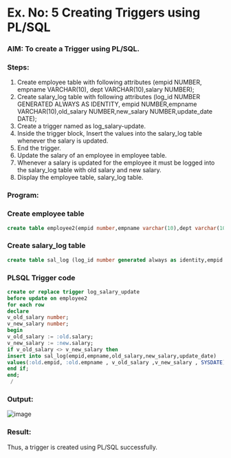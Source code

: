 # Ex. No: 5 Creating Triggers using PL/SQL

### AIM: To create a Trigger using PL/SQL.

### Steps:
1. Create employee table with following attributes (empid NUMBER, empname VARCHAR(10), dept VARCHAR(10),salary NUMBER);
2. Create salary_log table with following attributes (log_id NUMBER GENERATED ALWAYS AS IDENTITY, empid NUMBER,empname VARCHAR(10),old_salary NUMBER,new_salary NUMBER,update_date DATE);
3. Create a trigger named as log_salary-update.
4. Inside the trigger block, Insert the values into the salary_log table whenever the salary is updated.
5. End the trigger.
6. Update the salary of an employee in employee table.
7. Whenever a salary is updated for the employee it must be logged into the salary_log table with old salary and new salary.
8. Display the employee table, salary_log table.

### Program:
### Create employee table
```sql
create table employee2(empid number,empname varchar(10),dept varchar(10),salary number);
```
### Create salary_log table
```sql
create table sal_log (log_id number generated always as identity,empid number,empname varchar(10),old_salary number,new_salary number,update_date date);
```
### PLSQL Trigger code
```sql
create or replace trigger log_salary_update
before update on employee2
for each row
declare
v_old_salary number;
v_new_salary number;
begin
v_old_salary := :old.salary;
v_new_salary := :new.salary;
if v_old_salary <> v_new_salary then
insert into sal_log(empid,empname,old_salary,new_salary,update_date)
values(:old.empid, :old.empname , v_old_salary ,v_new_salary , SYSDATE);
end if;     
end;
 /
```
### Output:
![image](https://github.com/ShanmathiShanmugam/Ex-No-5-Creating-Triggers-using-PL-SQL/assets/121243595/f65631b7-b757-4e8d-9878-e9936747d361)

### Result:
Thus, a trigger is created using PL/SQL successfully.
